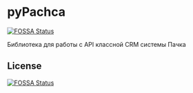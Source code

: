 # pyPachca
[![FOSSA Status](https://app.fossa.com/api/projects/git%2Bgithub.com%2FWhiteApfel%2FpyPachca.svg?type=shield)](https://app.fossa.com/projects/git%2Bgithub.com%2FWhiteApfel%2FpyPachca?ref=badge_shield)

Библиотека для работы с API классной CRM системы Пачка


## License
[![FOSSA Status](https://app.fossa.com/api/projects/git%2Bgithub.com%2FWhiteApfel%2FpyPachca.svg?type=large)](https://app.fossa.com/projects/git%2Bgithub.com%2FWhiteApfel%2FpyPachca?ref=badge_large)